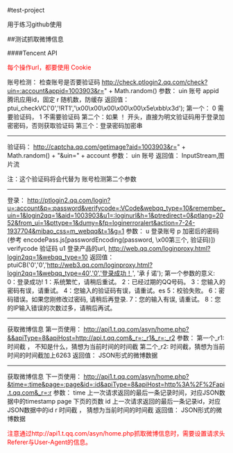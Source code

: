 #test-project

用于练习github使用

##测试抓取微博信息

####Tencent API

<font color="red">每个操作url，都要使用 Cookie</font>

账号检测：
检查账号是否要验证码
http://check.ptlogin2.qq.com/check?uin=:account&appid=1003903&r=" + Math.random()
参数：
	uin 账号
	appid 腾讯应用id，固定
	r 随机数，防缓存
返回值：
	ptui_checkVC('0','!RT1','\x00\x00\x00\x00\x00\x5e\xbb\x3d');
	第一个： 0 需要验证码， 1 不需要验证码
	第二个：如果 ！ 开头，直接为明文验证码用于登录加密密码，否则获取验证码
	第三个：登录密码加密串

-----------------------------

验证码：
http://captcha.qq.com/getimage?aid=1003903&r=" + Math.random() + "&uin=" + account
参数：
	uin 账号
返回值：
	InputStream,图片流

注：这个验证码将会代替为 账号检测第二个参数

-----------------------------

登录：
http://ptlogin2.qq.com/login?u=:account&p=:password&verifycode=:VCode&webqq_type=10&remember_uin=1&login2qq=1&aid=1003903&u1=:loginurl&h=1&ptredirect=0&ptlang=2052&from_ui=1&pttype=1&dumy=&fp=loginerroralert&action=7-24-1937704&mibao_css=m_webqq&t=1&g=1
参数：
	u 登录账号
	p 加密后的密码(参考 encodePass.js[passwordEncoding(password, \x00第三个, 验证码)])
	verifycode 验证码
	u1 登录产品的url, http://web.qq.com/loginproxy.html?login2qq=1&webqq_type=10
返回值：
	ptuiCB('0','0','http://web3.qq.com/loginproxy.html?login2qq=1&webqq_type=40','0','登录成功！', '承∮诺');
	第一个参数的意义:
		0：登录成功!
		1：系统繁忙，请稍后重试。
		2：已经过期的QQ号码。
		3：您输入的密码有误，请重试。
		4：您输入的验证码有误，请重试。es
		5：校验失败。
		6：密码错误。如果您刚修改过密码, 请稍后再登录.
		7：您的输入有误, 请重试。
		8：您的IP输入错误的次数过多，请稍后再试。

-----------------------------

获取微博信息
第一页使用：
http://api1.t.qq.com/asyn/home.php?&&apiType=8&apiHost=http://api.t.qq.com&_r=:_r1&_r=:_r2
参数：
	第一个_r1: 时间截 ， 不知是什么，猜想为当前时间的时间截
	第二个_r2: 时间截，猜想为当前时间的时间截加上6263
返回值：
	JSON形式的微博数据

-----------------------------

获取微博信息
下一页使用：
http://api1.t.qq.com/asyn/home.php?&time=:time&page=:page&id=:id&apiType=8&apiHost=http%3A%2F%2Fapi.t.qq.com&_r=:r
参数：
	time 上一次请求返回的最后一条记录时间，对应JSON数据中的timestamp
	page 下页的页数
	id 上一次请求返回的最后一条记录id，对应JSON数据中的id
	r 时间截 ， 猜想为当前时间的时间截
返回值：
	JSON形式的微博数据

<font color="red">注意通过http://api1.t.qq.com/asyn/home.php抓取微博信息时，需要设置请求头Referer与User-Agent的信息。</font>